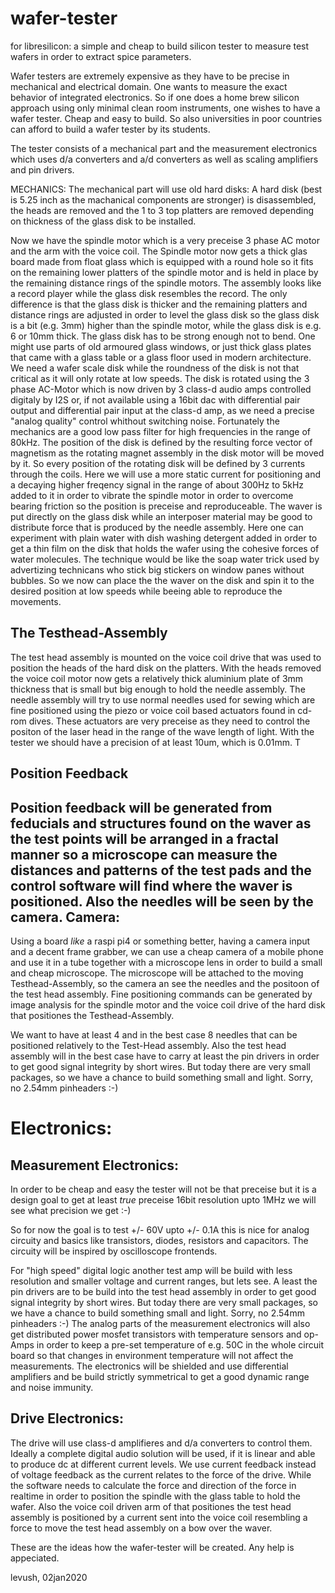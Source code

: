 # wafer-tester
for libresilicon: a simple and cheap to build silicon tester to measure test wafers in order to extract spice parameters. 

Wafer testers are extremely expensive as they have to be precise in mechanical and electrical domain. One wants to measure
the exact behavior of integrated electronics. So if one does a home brew silicon approach using only minimal clean room 
instruments, one wishes to have a wafer tester. Cheap and easy to build. So also universities in poor countries can afford
to build a wafer tester by its students.

The tester consists of a mechanical part and the measurement electronics which uses d/a converters and a/d converters as 
well as scaling amplifiers and pin drivers.

MECHANICS:
The mechanical part will use old hard disks:
A hard disk (best is 5.25 inch as the machanical components are stronger) is disassembled, 
the heads are removed and the 1 to 3 top platters are removed depending on thickness of the glass disk to be installed. 

Now we have the spindle motor which is a very preceise 3 phase AC motor and the arm with the voice coil.
The Spindle motor now gets a thick glas board made from float glass which is equipped with a round hole so it fits on the 
remaining lower platters of the spindle motor and is held in place by the remaining distance rings of the spindle motors.
The assembly looks like a record player while the glass disk resembles the record. The only difference is that the 
glass disk is thicker and the remaining platters and distance rings are adjusted in order to level the glass disk so the 
glass disk is a bit (e.g. 3mm) higher than the spindle motor, while the glass disk is e.g. 6 or 10mm thick.
The glass disk has to be strong enough not to bend. One might use parts of old armoured glass windows, or just thick glass plates
that came with a glass table or a glass floor used in modern architecture. We need a wafer scale disk while the roundness
of the disk is not that critical as it will only rotate at low speeds.
The disk is rotated using the 3 phase AC-Motor which is now driven by 3 class-d audio amps controlled digitaly by I2S or,
if not available using a 16bit dac with differential pair output and differential pair input at the class-d amp, as we need a 
precise "analog quality" control whithout switching noise. Fortunately the mechanics are a good low pass filter for high 
frequencies in the range of 80kHz.
The position of the disk is defined by the resulting force vector of magnetism as the rotating magnet assembly in the disk
motor will be moved by it. So every position of the rotating disk will be defined by 3 currents through the coils. 
Here we will use a more static current for positioning and a decaying higher freqency signal in the range of about 
300Hz to 5kHz added to it in order to vibrate the spindle motor in order to overcome bearing friction so the position is 
preceise and reproduceable.
The waver is put directly on the glass disk while an interposer material may be good to distribute force that is produced by
the needle assembly. Here one can experiment with plain water with dish washing detergent added in order to get a thin film on
the disk that holds the wafer using the cohesive forces of water molecules. The technique would be like the soap water trick
used by advertizing technicans who stick big stickers on window panes without bubbles.
So we now can place the the waver on the disk and spin it to the desired position at low speeds while beeing able to reproduce
the movements.

The Testhead-Assembly 
--------------------
The test head assembly is mounted on the voice coil drive that was used to position the heads of the hard disk on the platters.
With the heads removed the voice coil motor now gets a relatively thick aluminium plate of 3mm thickness that is small but big 
enough to hold the needle assembly.
The needle assembly will try to use normal needles used for sewing which are fine positioned using the piezo or voice coil based
actuators found in cd-rom dives. These actuators are very preceise as they need to control the positon of the laser head in the range
of the wave length of light.
With the tester we should have a precision of at least 10um, which is 0.01mm. T

Position Feedback
------------------
Position feedback will be generated from feducials and structures found on the waver as the test points will be arranged in a
fractal manner so a microscope can measure the distances and patterns of the test pads and the control software will find where the
waver is positioned. Also the needles will be seen by the camera.
Camera:
--------
Using a board *like* a raspi pi4 or something better, having a camera input and a decent frame grabber, we can use a cheap
camera of a mobile phone and use it in a tube together with a microscope lens in order to build a small and cheap microscope.
The microscope will be attached to the moving Testhead-Assembly, so the camera an see the needles and the positoon of the
test head assembly. Fine positioning commands can be generated by image analysis for the spindle motor and the voice coil drive of
the hard disk that positiones the Testhead-Assembly.

We want to have at least 4 and in the best case 8 needles that can be positioned relatively to the Test-Head assembly.
Also the test head assembly will in the best case have to carry at least the pin drivers in order to get good signal integrity
by short wires. But today there are very small packages, so we have a chance to build something small and light. Sorry, no 2.54mm
pinheaders :-)

Electronics:
=============
Measurement Electronics:
------------------------
In order to be cheap and easy the tester will not be that preceise but it is a design goal to get at least *true* preceise 
16bit resolution upto 1MHz we will see what precision we get :-)

So for now the goal is to test +/- 60V upto +/- 0.1A this is nice for analog circuity and basics like transistors, diodes,
resistors and capacitors. The circuity will be inspired by oscilloscope frontends.

For "high speed" digital logic another test amp will be build with less resolution and smaller voltage and current ranges,
but lets see.
A least the pin drivers are to be build into the test head assembly in order to get good signal integrity
by short wires. But today there are very small packages, so we have a chance to build something small and light. Sorry, no 2.54mm
pinheaders :-)
The analog parts of the measurement electronics will also get distributed power mosfet transistors with temperature sensors and
op-Amps in order to keep a pre-set temperature of e.g. 50C in the whole circuit board so that changes in environment temperature
will not affect the measurements.
The electronics will be shielded and use differential amplifiers and be build strictly symmetrical to get a good dynamic range and
noise immunity.


Drive Electronics:
-------------------
The drive will use class-d amplifieres and d/a converters to control them. Ideally a complete digital audio solution will be used,
if it is linear and able to produce dc at different current levels.
We use current feedback instead of voltage feedback as the current relates to the force of the drive. While the software needs to
calculate the force and direction of the force in realtime in order to position the spindle with the glass table to hold the wafer.
Also the voice coil driven arm of that positiones the test head assembly is positioned by a current sent into the voice coil resembling
a force to move the test head assembly on a bow over the waver.


These are the ideas how the wafer-tester will be created. Any help is appeciated.

levush, 02jan2020
